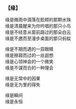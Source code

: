 ### 【缘】

缘是微雨中滴落在脸颊的那颗水珠  
缘是清晨醒来为你吟唱的那只小鸟   
缘是不经意从窗前路过的那朵白云  
缘是不邀而至漫步桌面的那只蚂蚁

缘是不期而遇的一双眼睛  
缘是擦肩而过的一丝遐想  
缘是心领神会的一个微笑   
缘是不谋而合的一种理会 

缘是无常中的因果  
缘是无为里的得失

缘是瞬间  
缘是永恒
